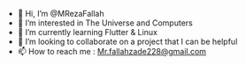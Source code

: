 - 👋 Hi, I’m @MRezaFallah
- 👀 I’m interested in The Universe and Computers
- 🌱 I’m currently learning Flutter & Linux 
- 💞️ I’m looking to collaborate on a project that I can be helpful
- 📫 How to reach me : Mr.fallahzade228@gmail.com

<!---
MRezaFallah/MRezaFallah is a ✨ special ✨ repository because its `README.md` (this file) appears on your GitHub profile.
You can click the Preview link to take a look at your changes.
--->

